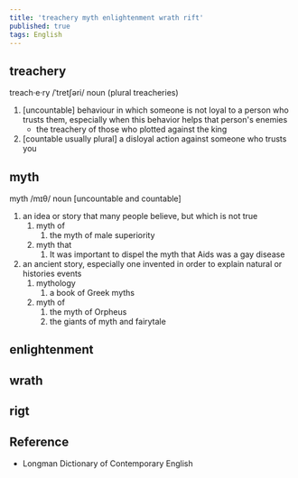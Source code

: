 ```yaml
---
title: 'treachery myth enlightenment wrath rift'
published: true
tags: English
---
```


## treachery

treach·e·ry /ˈtretʃəri/ noun (plural treacheries)

1. [uncountable] behaviour in which someone is not loyal to a person who trusts them,
   especially when this behavior helps that person's enemies
   - the treachery of those who plotted against the king
2. [countable usually plural] a disloyal action against someone who trusts you

## myth

myth /mɪθ/ noun [uncountable and countable]

1. an idea or story that many people believe, but which is not true
   1. myth of
      1. the myth of male superiority
   2. myth that
      1. It was important to dispel the myth that Aids was a gay disease
2. an ancient story, especially one invented in order to explain natural or histories events
   1. mythology
      1. a book of Greek myths
   2. myth of
      1. the myth of Orpheus
      2. the giants of myth and fairytale

## enlightenment

## wrath

## rigt

## Reference

- Longman Dictionary of Contemporary English
